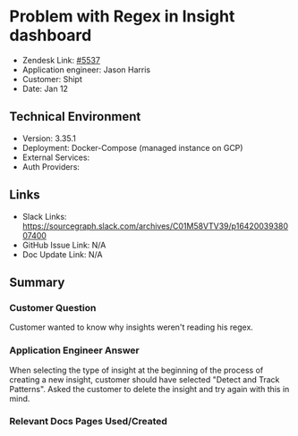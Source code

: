 
# Problem with Regex in Insight dashboard <!-- Ticket Title  Hint: include keywords to make it searchable -->

- Zendesk Link: [#5537](https://sourcegraph.zendesk.com/agent/tickets/5537)
- Application engineer: Jason Harris
- Customer: Shipt <!-- Redact if this contains personally identifying information -->
- Date: Jan 12

<!-- Data populated from integration, speak to Ben Gordon or Michael Bali if not working -->
<!-- During Internal team trial, fill missing data manually (we are waiting for all data to sync) -->

## Technical Environment
- Version: ​3.35.1
- Deployment: Docker-Compose (managed instance on GCP)
- External Services:
- Auth Providers:


## Links
<!-- Data for application engineer manual entry -->
- Slack Links: https://sourcegraph.slack.com/archives/C01M58VTV39/p1642003938007400 
- GitHub Issue Link: N/A
- Doc Update Link: N/A

## Summary
### Customer Question
Customer wanted to know why insights weren't reading his regex.

### Application Engineer Answer
When selecting the type of insight at the beginning of the process of creating a new insight, customer should have selected "Detect and Track Patterns". Asked the customer to delete the insight and try again with this in mind.

### Relevant Docs Pages Used/Created

<!-- Once complete, upload a copy to https://github.com/sourcegraph/support-tools-internal/tree/main/resolved-tickets as a .md file -->
<!-- Name the file 5537.md -->
